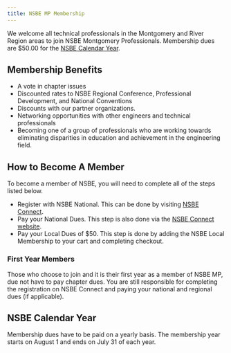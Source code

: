 ```yaml
---
title: NSBE MP Membership
---
```


We welcome all technical professionals in the Montgomery and River Region areas to join NSBE Montgomery Professionals. Membership dues are $50.00 for the 
[NSBE Calendar Year](#nsbe-calendar-year).

## Membership Benefits

* A vote in chapter issues
* Discounted rates to NSBE Regional Conference, Professional Development, and National Conventions
* Discounts with our partner organizations.
* Networking opportunities with other engineers and technical professionals
* Becoming one of a group of professionals who are working towards eliminating disparities in education and achievement in the engineering field.

## How to Become A Member

To become a member of NSBE, you will need to complete all of the steps listed below.

* Register with NSBE National. This can be done by visiting 
<a href="https://connect.nsbe.org/NewUser.aspx" target="_blank">NSBE Connect</a>.
* Pay your National Dues. This step is also done via the 
<a href="https://connect.nsbe.org/NewUser.aspx" target="_blank">NSBE Connect website</a>.
* Pay your Local Dues of $50. This step is done by adding the NSBE Local Membership to your cart and completing checkout.

### First Year Members

Those who choose to join and it is their first year as a member of NSBE MP, due not have to pay
chapter dues. You are still responsible for completing the registration on NSBE Connect and paying
your national and regional dues (if applicable).

## NSBE Calendar Year

Membership dues have to be paid on a yearly basis. The membership year starts on August 1
and ends on July 31 of each year.
